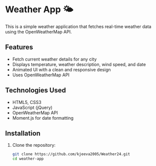 # Weather App 🌤

This is a simple weather application that fetches real-time weather data using the OpenWeatherMap API.

## Features
- Fetch current weather details for any city
- Displays temperature, weather description, wind speed, and date
- Animated UI with a clean and responsive design
- Uses OpenWeatherMap API

## Technologies Used
- HTML5, CSS3
- JavaScript (jQuery)
- OpenWeatherMap API
- Moment.js for date formatting

## Installation
1. Clone the repository:
   ```sh
   git clone https://github.com/kjeeva2005/Weather24.git
   cd weather-app
